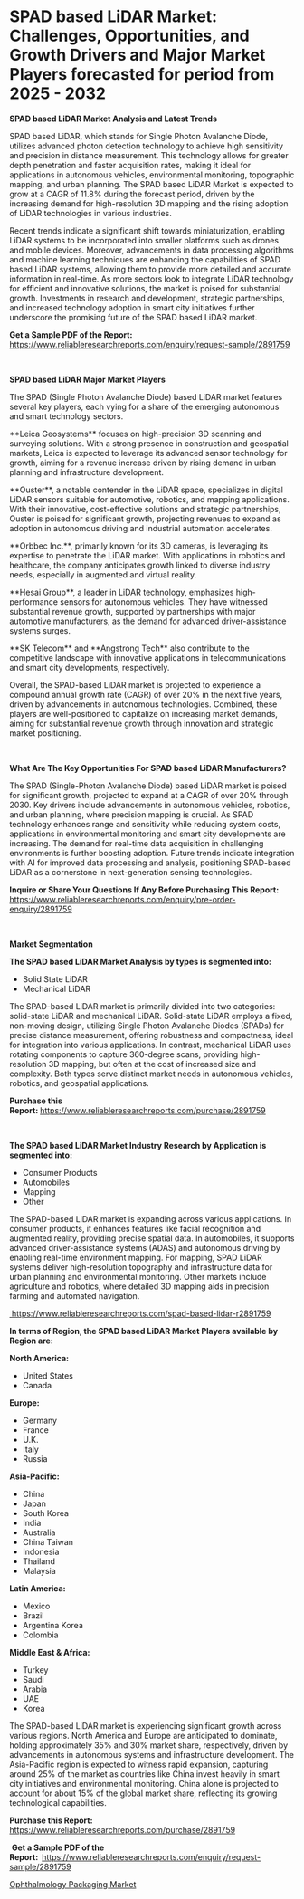 <p><h1>SPAD based LiDAR Market: Challenges, Opportunities, and Growth Drivers and Major Market Players forecasted for period from 2025 - 2032</h1></p><p><strong>SPAD based LiDAR Market Analysis and Latest Trends</strong></p>
<p><p>SPAD based LiDAR, which stands for Single Photon Avalanche Diode, utilizes advanced photon detection technology to achieve high sensitivity and precision in distance measurement. This technology allows for greater depth penetration and faster acquisition rates, making it ideal for applications in autonomous vehicles, environmental monitoring, topographic mapping, and urban planning. The SPAD based LiDAR Market is expected to grow at a CAGR of 11.8% during the forecast period, driven by the increasing demand for high-resolution 3D mapping and the rising adoption of LiDAR technologies in various industries.</p><p>Recent trends indicate a significant shift towards miniaturization, enabling LiDAR systems to be incorporated into smaller platforms such as drones and mobile devices. Moreover, advancements in data processing algorithms and machine learning techniques are enhancing the capabilities of SPAD based LiDAR systems, allowing them to provide more detailed and accurate information in real-time. As more sectors look to integrate LiDAR technology for efficient and innovative solutions, the market is poised for substantial growth. Investments in research and development, strategic partnerships, and increased technology adoption in smart city initiatives further underscore the promising future of the SPAD based LiDAR market.</p></p>
<p><strong>Get a Sample PDF of the Report:&nbsp;</strong> <a href="https://www.reliableresearchreports.com/enquiry/request-sample/2891759?utm_campaign=3012&utm_medium=2&utm_source=Github&utm_content=ia&utm_term=14032025&utm_id=spad-based-lidar">https://www.reliableresearchreports.com/enquiry/request-sample/2891759</a></p>
<p>&nbsp;</p>
<p><strong>SPAD based LiDAR Major Market Players</strong></p>
<p><p>The SPAD (Single Photon Avalanche Diode) based LiDAR market features several key players, each vying for a share of the emerging autonomous and smart technology sectors.</p><p>**Leica Geosystems** focuses on high-precision 3D scanning and surveying solutions. With a strong presence in construction and geospatial markets, Leica is expected to leverage its advanced sensor technology for growth, aiming for a revenue increase driven by rising demand in urban planning and infrastructure development.</p><p>**Ouster**, a notable contender in the LiDAR space, specializes in digital LiDAR sensors suitable for automotive, robotics, and mapping applications. With their innovative, cost-effective solutions and strategic partnerships, Ouster is poised for significant growth, projecting revenues to expand as adoption in autonomous driving and industrial automation accelerates.</p><p>**Orbbec Inc.**, primarily known for its 3D cameras, is leveraging its expertise to penetrate the LiDAR market. With applications in robotics and healthcare, the company anticipates growth linked to diverse industry needs, especially in augmented and virtual reality.</p><p>**Hesai Group**, a leader in LiDAR technology, emphasizes high-performance sensors for autonomous vehicles. They have witnessed substantial revenue growth, supported by partnerships with major automotive manufacturers, as the demand for advanced driver-assistance systems surges.</p><p>**SK Telecom** and **Angstrong Tech** also contribute to the competitive landscape with innovative applications in telecommunications and smart city developments, respectively.</p><p>Overall, the SPAD-based LiDAR market is projected to experience a compound annual growth rate (CAGR) of over 20% in the next five years, driven by advancements in autonomous technologies. Combined, these players are well-positioned to capitalize on increasing market demands, aiming for substantial revenue growth through innovation and strategic market positioning.</p></p>
<p>&nbsp;</p>
<p><strong>What Are The Key Opportunities For SPAD based LiDAR Manufacturers?</strong></p>
<p><p>The SPAD (Single-Photon Avalanche Diode) based LiDAR market is poised for significant growth, projected to expand at a CAGR of over 20% through 2030. Key drivers include advancements in autonomous vehicles, robotics, and urban planning, where precision mapping is crucial. As SPAD technology enhances range and sensitivity while reducing system costs, applications in environmental monitoring and smart city developments are increasing. The demand for real-time data acquisition in challenging environments is further boosting adoption. Future trends indicate integration with AI for improved data processing and analysis, positioning SPAD-based LiDAR as a cornerstone in next-generation sensing technologies.</p></p>
<p><strong>Inquire or Share Your Questions If Any Before Purchasing This Report:</strong> <a href="https://www.reliableresearchreports.com/enquiry/pre-order-enquiry/2891759?utm_campaign=3012&utm_medium=2&utm_source=Github&utm_content=ia&utm_term=14032025&utm_id=spad-based-lidar">https://www.reliableresearchreports.com/enquiry/pre-order-enquiry/2891759</a></p>
<p>&nbsp;</p>
<p><strong>Market Segmentation</strong></p>
<p><strong>The SPAD based LiDAR Market Analysis by types is segmented into:</strong></p>
<p><ul><li>Solid State LiDAR</li><li>Mechanical LiDAR</li></ul></p>
<p><p>The SPAD-based LiDAR market is primarily divided into two categories: solid-state LiDAR and mechanical LiDAR. Solid-state LiDAR employs a fixed, non-moving design, utilizing Single Photon Avalanche Diodes (SPADs) for precise distance measurement, offering robustness and compactness, ideal for integration into various applications. In contrast, mechanical LiDAR uses rotating components to capture 360-degree scans, providing high-resolution 3D mapping, but often at the cost of increased size and complexity. Both types serve distinct market needs in autonomous vehicles, robotics, and geospatial applications.</p></p>
<p><strong>Purchase this Report:&nbsp;</strong><a href="https://www.reliableresearchreports.com/purchase/2891759?utm_campaign=3012&utm_medium=2&utm_source=Github&utm_content=ia&utm_term=14032025&utm_id=spad-based-lidar">https://www.reliableresearchreports.com/purchase/2891759</a></p>
<p>&nbsp;</p>
<p><strong>The SPAD based LiDAR Market Industry Research by Application is segmented into:</strong></p>
<p><ul><li>Consumer Products</li><li>Automobiles</li><li>Mapping</li><li>Other</li></ul></p>
<p><p>The SPAD-based LiDAR market is expanding across various applications. In consumer products, it enhances features like facial recognition and augmented reality, providing precise spatial data. In automobiles, it supports advanced driver-assistance systems (ADAS) and autonomous driving by enabling real-time environment mapping. For mapping, SPAD LiDAR systems deliver high-resolution topography and infrastructure data for urban planning and environmental monitoring. Other markets include agriculture and robotics, where detailed 3D mapping aids in precision farming and automated navigation.</p></p>
<p><a href="https://www.reliableresearchreports.com/spad-based-lidar-r2891759?utm_campaign=3012&utm_medium=2&utm_source=Github&utm_content=ia&utm_term=14032025&utm_id=spad-based-lidar">&nbsp;https://www.reliableresearchreports.com/spad-based-lidar-r2891759</a></p>
<p><strong>In terms of Region, the SPAD based LiDAR Market Players available by Region are:</strong></p>
<p>
    <p> <strong> North America: </strong>
        <ul>
            <li>United States</li>
            <li>Canada</li>
        </ul>
        </p> 
    <p> <strong> Europe: </strong>
        <ul>
            <li>Germany</li>
            <li>France</li>
            <li>U.K.</li>
            <li>Italy</li>
            <li>Russia</li>
        </ul>
        </p> 
    <p> <strong> Asia-Pacific: </strong>
        <ul>
            <li>China</li>
            <li>Japan</li>
            <li>South Korea</li>
            <li>India</li>
            <li>Australia</li>
            <li>China Taiwan</li>
            <li>Indonesia</li>
            <li>Thailand</li>
            <li>Malaysia</li>
        </ul>
        </p> 
    <p> <strong> Latin America: </strong>
        <ul>
            <li>Mexico</li>
            <li>Brazil</li>
            <li>Argentina Korea</li>
            <li>Colombia</li>
        </ul>
        </p> 
    <p> <strong> Middle East & Africa: </strong>
        <ul>
            <li>Turkey</li>
            <li>Saudi</li>
            <li>Arabia</li>
            <li>UAE</li>
            <li>Korea</li>
        </ul>
    </p>
    </p>
<p><p>The SPAD-based LiDAR market is experiencing significant growth across various regions. North America and Europe are anticipated to dominate, holding approximately 35% and 30% market share, respectively, driven by advancements in autonomous systems and infrastructure development. The Asia-Pacific region is expected to witness rapid expansion, capturing around 25% of the market as countries like China invest heavily in smart city initiatives and environmental monitoring. China alone is projected to account for about 15% of the global market share, reflecting its growing technological capabilities.</p></p>
<p><strong>Purchase this Report: </strong><a href="https://www.reliableresearchreports.com/purchase/2891759?utm_campaign=3012&utm_medium=2&utm_source=Github&utm_content=ia&utm_term=14032025&utm_id=spad-based-lidar">https://www.reliableresearchreports.com/purchase/2891759</a></p>
<p>&nbsp;<strong>Get a Sample PDF of the Report:&nbsp;&nbsp;</strong><a href="https://www.reliableresearchreports.com/enquiry/request-sample/2891759?utm_campaign=3012&utm_medium=2&utm_source=Github&utm_content=ia&utm_term=14032025&utm_id=spad-based-lidar">https://www.reliableresearchreports.com/enquiry/request-sample/2891759</a></p>
<p><strong></strong></p>
<p><p><a href="https://github.com/genayziben/Market-Research-Report-List-1/blob/main/ophthalmology-packaging-market.md?utm_campaign=3012&utm_medium=2&utm_source=Github&utm_content=ia&utm_term=14032025&utm_id=spad-based-lidar">Ophthalmology Packaging Market</a></p></p>